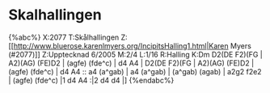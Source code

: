 # Skalhallingen

{%abc%}
X:2077
T:Skålhallingen
Z:[[http://www.bluerose.karenlmyers.org/IncipitsHalling1.html|Karen Myers (#2077)]]
Z:Upptecknad 6/2005
M:2/4
L:1/16
R:Halling
K:Dm
D2(DE F2)(FG | A2)(AG) (FE)D2 | (agfe) (fde^c) | d4 A4 | D2(DE F2)(FG | A2)(AG) (FE)D2 |
(agfe) (fde^c) | d4 A4 :: a4 (a^gab) | a4 (a^gab) |
(a^gab) (agab) | a2g2 f2e2 | (agfe) (fde^c) |1 d4 A4 :|2 d4 d4 |]
{%endabc%}
